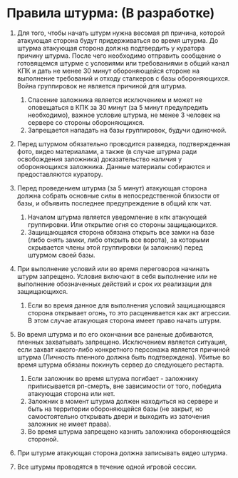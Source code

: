 # Правила штурма: (В разработке)
1. Для того, чтобы начать штурм нужна весомая рп причина, которой атакующая сторона будут придерживаться во время штурма. До штурма атакующая сторона должна подтвердить у куратора причину штурма. После чего необходимо отправить сообщение о готовящемся штурме с условиями или требованиями в общий канал КПК и дать не менее 30 минут обороняющейся стороне на выполнение требований и отходу сталкеров с базы обороняющихся. Война группировок не является причиной для штурма.

    1. Спасение заложника является исключением и может не оповещаться в КПК за 30 минут (за 5 минут предупредить необходимо), важное условие штурма, не менее 3 человек на сервере со стороны обороняющихся.
    2. Запрещается нападать на базы группировок, будучи одиночкой.

2. Перед штурмом обязательно проводится разведка, подтвержденная фото, видео материалами, а также (в случае штурма ради освобождения заложника) доказательство наличия у обороняющихся заложника. Данные материалы собираются и предоставляются куратору.
3. Перед проведением штурма (за 5 минут) атакующая сторона должна собрать основные силы в непосредственной близости от базы, и объявить последнее предупреждение в общий кпк чат.

    1. Началом штурма является уведомление в кпк атакующей группировки. Или открытие огня со стороны защищающихся.
    2. Защищающаяся сторона обязана открыть все замки на базе (либо снять замки, либо открыть все ворота), за которыми скрывается члены этой группировки (и заложник) перед штурмом своей базы.

4. При выполнение условий или во время переговоров начинать штурм запрещено. Условия включают в себя выполнение или не выполнение обозначенных действий и срок их реализации для защищающихся.

    1. Если во время данное для выполнения условий защищающаяся сторона открывает огонь, то это расценивается как акт агрессии. В этом случае атакующая сторона имеет право начать штурм.

5. Во время штурма и по его окончании все раненые добиваются, пленных захватывать запрещено. Исключением является ситуация, если захват какого-либо конкретного персонажа является причиной штурма (Личность пленного должна быть подтверждена). Убитые во время штурма обязаны покинуть сервер до следующего рестарта.

    1. Если заложник во время штурма погибает - заложнику приписывается рп-смерть, вне зависимости от того, победила атакующая сторона или нет.
    2. Заложник в момент штурма должен находиться на сервере и быть на территории обороняющейся базы (не закрыт, но самостоятельно открывать двери и выходить из заточения заложник не имеет права).
    3. Во время штурма запрещено казнить заложника обороняющейся стороной.

6. При штурме атакующая сторона должна записывать видео штурма.
7. Все штурмы проводятся в течение одной игровой сессии.
